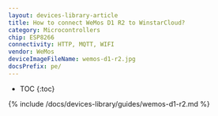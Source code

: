 ```yaml
---
layout: devices-library-article
title: How to connect WeMos D1 R2 to WinstarCloud?
category: Microcontrollers
chip: ESP8266
connectivity: HTTP, MQTT, WIFI
vendor: WeMos
deviceImageFileName: wemos-d1-r2.jpg
docsPrefix: pe/
---
```


* TOC
{:toc}

{% include /docs/devices-library/guides/wemos-d1-r2.md %}
